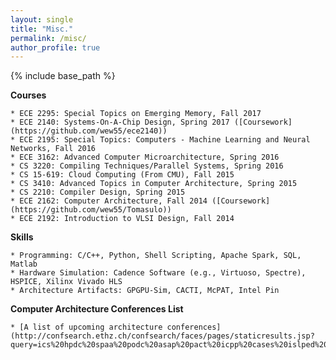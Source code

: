 ```yaml
---
layout: single
title: "Misc."
permalink: /misc/
author_profile: true
---
```


{% include base_path %}

**Courses**

    * ECE 2295: Special Topics on Emerging Memory, Fall 2017
    * ECE 2140: Systems-On-A-Chip Design, Spring 2017 ([Coursework](https://github.com/wew55/ece2140))
    * ECE 2195: Special Topics: Computers - Machine Learning and Neural Networks, Fall 2016
    * ECE 3162: Advanced Computer Microarchitecture, Spring 2016
    * CS 3220: Compiling Techniques/Parallel Systems, Spring 2016
    * CS 15-619: Cloud Computing (From CMU), Fall 2015
    * CS 3410: Advanced Topics in Computer Architecture, Spring 2015
    * CS 2210: Compiler Design, Spring 2015
    * ECE 2162: Computer Architecture, Fall 2014 ([Coursework](https://github.com/wew55/Tomasulo))
    * ECE 2192: Introduction to VLSI Design, Fall 2014

**Skills**

    * Programming: C/C++, Python, Shell Scripting, Apache Spark, SQL, Matlab
    * Hardware Simulation: Cadence Software (e.g., Virtuoso, Spectre), HSPICE, Xilinx Vivado HLS
    * Architecture Artifacts: GPGPU-Sim, CACTI, McPAT, Intel Pin
    
**Computer Architecture Conferences List**

    * [A list of upcoming architecture conferences](http://confsearch.ethz.ch/confsearch/faces/pages/staticresults.jsp?query=ics%20hpdc%20spaa%20podc%20asap%20pact%20icpp%20cases%20islped%20sc%20iccad%20codes%20iccd%20micro%20asplos%20hpca%20date%20isca%20dac%20icdcs%20cgo%20hipeac%20ipdps%20aspdac&graphicView=1&sortMode=1).
